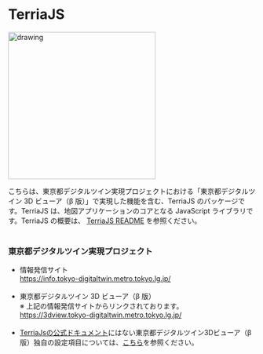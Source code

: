 TerriaJS
============

<img src="hello_logo.png" alt="drawing" width="300"/>

<br>

こちらは、東京都デジタルツイン実現プロジェクトにおける「東京都デジタルツイン 3D ビューア（β 版）」で実現した機能を含む、TerriaJS のパッケージです。TerriaJS は、地図アプリケーションのコアとなる JavaScript ライブラリです。TerriaJS の概要は、 [TerriaJS README](https://github.com/TerriaJS/TerriaJS) を参照ください。
<br>
<br>

### 東京都デジタルツイン実現プロジェクト

- 情報発信サイト<br>
  https://info.tokyo-digitaltwin.metro.tokyo.lg.jp/<br><br>
- 東京都デジタルツイン 3D ビューア（β 版）<br>
  ※ 上記の情報発信サイトからリンクされております。<br>
  https://3dview.tokyo-digitaltwin.metro.tokyo.lg.jp/<br><br>
- [TerriaJsの公式ドキュメント](https://docs.terria.io/guide/)にはない東京都デジタルツイン3Dビューア（β版）独自の設定項目については、[こちら](./CUSTOM_FEATURES.md)を参照ください。
